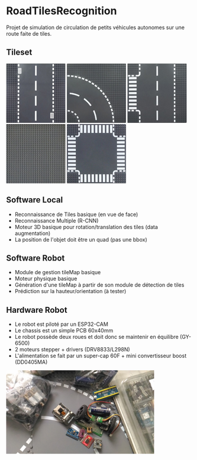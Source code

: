 # RoadTilesRecognition
Projet de simulation de circulation de petits véhicules autonomes sur une route faite de tiles.

## Tileset
<div style="text-align:left">
  <img src="data/road_tiles/tile1.jpg" width="160">
  <img src="data/road_tiles/tile2.jpg" width="160">
  <img src="data/road_tiles/tile3.jpg" width="160">
  <img src="data/road_tiles/tile4.jpg" width="160">
  <img src="data/road_tiles/tile5.jpg" width="160">
</div>

## Software Local
- Reconnaissance de Tiles basique (en vue de face)
- Reconnaissance Multiple (R-CNN)
- Moteur 3D basique pour rotation/translation des tiles (data augmentation)
- La position de l'objet doit être un quad (pas une bbox) 

## Software Robot
- Module de gestion tileMap basique
- Moteur physique basique
- Génération d'une tileMap à partir de son module de détection de tiles
- Prédiction sur la hauteur/orientation (à tester)

## Hardware Robot
- Le robot est piloté par un ESP32-CAM
- Le chassis est un simple PCB 60x40mm
- Le robot possède deux roues et doit donc se maintenir en équilibre (GY-6500)
- 2 moteurs stepper + drivers (DRV8833/L298N)
- L'alimentation se fait par un super-cap 60F + mini convertisseur boost (DD0405MA)

<img src="data/modules.jpg" width="400">
  
